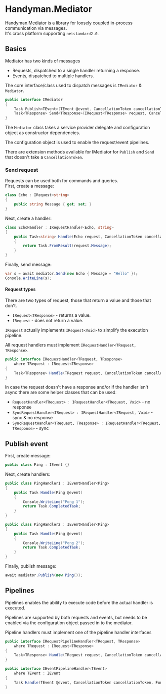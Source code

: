 # Handyman.Mediator

Handyman.Mediator is a library for loosely coupled in-process communication via messages.  
It's cross platform supporting `netstandard2.0`.

## Basics

Mediator has two kinds of messages

* Requests, dispatched to a single handler returning a response.
* Events, dispatched to multiple handlers.

The core interface/class used to dispatch messages is `IMediator` & `Mediator`.

```csharp
public interface IMediator
{
    Task Publish<TEvent>(TEvent @event, CancellationToken cancellationToken) where TEvent : IEvent;
    Task<TResponse> Send<TResponse>(IRequest<TResponse> request, CancellationToken cancellationToken);
}
```

The `Mediator` class takes a service provider delegate and configuration object as constructor dependencies.

The configuration object is used to enable the request/event pipelines.

There are extension methods available for IMediator for `Publish` and `Send` that doesn't take a `CancellationToken`.

### Send request

Requests can be used both for commands and queries.  
First, create a message:

``` csharp
class Echo : IRequest<string>
{
    public string Message { get; set; }
}
```

Next, create a handler:

``` csharp
class EchoHandler : IRequestHandler<Echo, string>
{
    public Task<string> Handle(Echo request, CancellationToken cancellationToken)
    {
        return Task.FromResult(request.Message);
    }
}
```

Finally, send message:

``` csharp
var s = await mediator.Send(new Echo { Message = "Hello" });
Console.WriteLine(s);
```

#### Request types

There are two types of request, those that return a value and those that don't.

* `IRequest<TResponse>` - returns a value.
* `IRequest` - does not return a value.

`IRequest` actually implements `IRequest<Void>` to simplify the execution pipeline.

All request handlers must implement `IRequestHandler<TRequest, TResponse>`.

``` csharp
public interface IRequestHandler<TRequest, TResponse>
    where TRequest : IRequest<TResponse>
{
    Task<TResponse> Handle(TRequest request, CancellationToken cancellationToken);
}
```

In case the request doesn't have a response and/or if the handler isn't async there are some helper classes that can be used:

* `RequestHandler<TRequest> : IRequestHandler<TRequest, Void>` - no response
* `SyncRequestHandler<TRequest> : IRequestHandler<TRequest, Void>` - sync & no response
* `SyncRequestHandler<TRequest, TResponse> : IRequestHandler<TRequest, TResponse>` - sync

## Publish event

First, create message:

``` csharp
public class Ping : IEvent {}
```

Next, create handlers:

``` csharp
public class PingHandler1 : IEventHandler<Ping>
{
    public Task Handle(Ping @event)
    {
        Console.WriteLine("Pong 1");
        return Task.CompletedTask;
    }
}

public class PingHandler2 : IEventHandler<Ping>
{
    public Task Handle(Ping @event)
    {
        Console.WriteLine("Pong 2");
        return Task.CompletedTask;
    }
}
```

Finally, publish message:

``` csharp
await mediator.Publish(new Ping());
```

## Pipelines

Pipelines enables the ability to execute code before the actual handler is executed.

Pipelines are supported by both requests and events, but needs to be enabled via the configuration object passed in to the mediator.

Pipeline handlers must implement one of the pipeline handler interfaces

``` csharp
public interface IRequestPipelineHandler<TRequest, TResponse>
    where TRequest : IRequest<TResponse>
{
    Task<TResponse> Handle(TRequest request, CancellationToken cancellationToken, Func<TRequest, CancellationToken, Task<TResponse>> next);
}

public interface IEventPipelineHandler<TEvent>
    where TEvent : IEvent
{
    Task Handle(TEvent @event, CancellationToken cancellationToken, Func<TEvent, CancellationToken, Task> next);
}
```